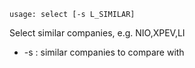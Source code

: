 ```text
usage: select [-s L_SIMILAR]
```

Select similar companies, e.g. NIO,XPEV,LI

* -s : similar companies to compare with
